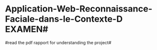 # Application-Web-Reconnaissance-Faciale-dans-le-Contexte-D EXAMEN#
#read the pdf rapport for understanding the project#
